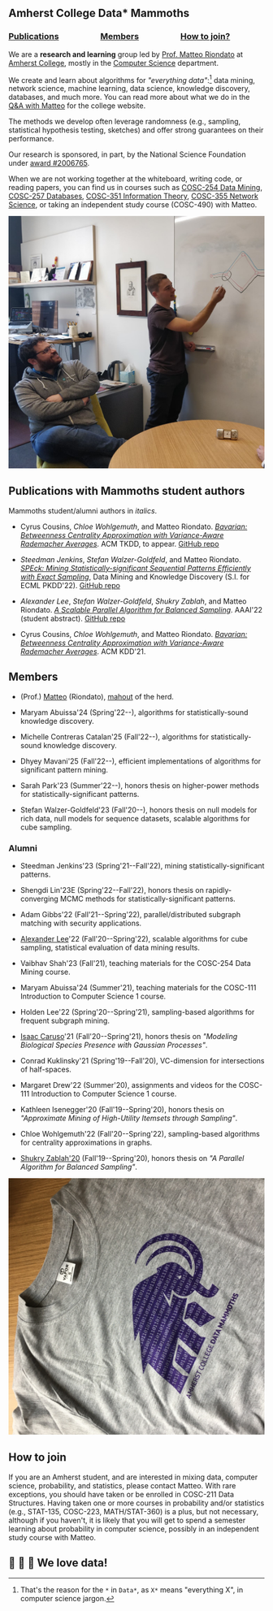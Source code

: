 ## Amherst College Data* Mammoths

### [Publications](#pubs)     [Members](#members)     [How to join?](#join)

We are a **research and learning** group led by [Prof. Matteo
Riondato](http://matteo.rionda.to) at [Amherst College](https://www.amherst.edu),
mostly in the [Computer Science](https://cs.amherst.edu) department.

We create and learn about algorithms for *"everything data"*:[^1] data mining,
network science, machine learning, data science, knowledge discovery, databases,
and much more. You can read more about what we do in the [Q&A with
Matteo](https://www.amherst.edu/news/news_releases/2020/9-2020/computer-science-for-science)
for the college website.

The methods we develop often leverage randomness (e.g., sampling, statistical
hypothesis testing, sketches) and offer strong guarantees on their performance.

Our research is sponsored, in part, by the National Science Foundation under
[award #2006765](https://www.nsf.gov/awardsearch/showAward?AWD_ID=2006765).

When we are not working together at the whiteboard, writing code, or reading
papers, you can find us in courses such as [COSC-254 Data
Mining](https://www.amherst.edu/academiclife/departments/courses/2021S/COSC/COSC-254-2021S),
[COSC-257
Databases](https://www.amherst.edu/academiclife/departments/courses/1920F/COSC/COSC-257-1920F),
[COSC-351 Information Theory](https://www.amherst.edu/academiclife/departments/courses/2223S/COSC/COSC-351-2223S),
[COSC-355 Network
Science](https://www.amherst.edu/academiclife/departments/courses/2223F/COSC/COSC-355-2223F),
or taking an independent study course (COSC-490) with Matteo.

[//]: # "Comment: the footnote below must be all in a single line"

 [^1]: That's the reason for the `*` in `Data*`, as `X*` means "everything X", in computer science jargon.

![Data* Mammoths at work: Matteo and Conrad working on graph algorithms at the whiteboard](img/matteoconrad.png)

## <a id="pubs"></a> Publications with Mammoths student authors
Mammoths student/alumni authors in *italics*.

* Cyrus Cousins, *Chloe Wohlgemuth*, and Matteo Riondato. [*Bavarian: Betweenness
    Centrality Approximation with Variance-Aware Rademacher
    Averages*](https://github.com/acdmammoths/Bavarian-code/raw/main/CousinsEtAl-Bavarian-TKDD2w.pdf).
    ACM TKDD, to appear. [GitHub repo](https://github.com/acdmammoths/Bavarian-code)

* *Steedman Jenkins*, *Stefan Walzer-Goldfeld*, and Matteo Riondato. [*SPEck:
    Mining Statistically-significant Sequential Patterns Efficiently with Exact
    Sampling*](https://github.com/acdmammoths/SPEck-code/raw/main/JenkinsEtAl-SPEck-DMKD22.pdf),
    Data Mining and Knowledge Discovery (S.I. for ECML PKDD'22). [GitHub
    repo](https://github.com/acdmammoths/SPEck-code)

* *Alexander Lee*, *Stefan Walzer-Goldfeld*, *Shukry Zablah*, and Matteo
    Riondato. [*A Scalable Parallel Algorithm for Balanced
    Sampling*](https://github.com/acdmammoths/parallelcubesampling/raw/main/paper/cubesampling.pdf).
    AAAI'22 (student abstract). [GitHub
    repo](https://github.com/acdmammoths/parallelcubesampling)

* Cyrus Cousins, *Chloe Wohlgemuth*, and Matteo Riondato. [*Bavarian: Betweenness
    Centrality Approximation with Variance-Aware Rademacher
    Averages*](/pubs/CousinsEtAl-BavarianBetweennessCentralityApproximationWithVarianceAwareRademacherAverages-KDD21.pdf).
    ACM KDD'21.

## <a id="members"></a> Members

* (Prof.) [Matteo](http://matteo.rionda.to) (Riondato),
    [mahout](https://en.wikipedia.org/wiki/Mahout) of the herd.

[//]: # "Comment: alphabetical by last name"

* Maryam Abuissa'24 (Spring'22--), algorithms for statistically-sound knowledge
    discovery.

* Michelle Contreras Catalan'25 (Fall'22--), algorithms for statistically-sound
    knowledge discovery.

* Dhyey Mavani'25 (Fall'22--), efficient implementations of algorithms for
    significant pattern mining.

* Sarah Park'23 (Summer'22--), honors thesis on higher-power methods for
    statistically-significant patterns.

* Stefan Walzer-Goldfeld'23 (Fall'20--), honors thesis on null models for rich
    data, null models for sequence datasets, scalable algorithms for cube
    sampling.

### Alumni

[//]: # "Comment: Most recent first, then alphabetical by last name"

* Steedman Jenkins'23 (Spring'21--Fall'22), mining statistically-significant
  patterns.

* Shengdi Lin'23E (Spring'22--Fall'22), honors thesis on rapidly-converging MCMC
    methods for statistically-significant patterns.

* Adam Gibbs'22 (Fall'21--Spring'22), parallel/distributed subgraph matching
    with security applications.

* [Alexander Lee](https://www.alexanderwlee.com)'22 (Fall'20--Spring'22),
    scalable algorithms for cube sampling, statistical evaluation of data mining
    results.

* Vaibhav Shah'23 (Fall'21), teaching materials for the COSC-254 Data Mining
    course.

* Maryam Abuissa'24 (Summer'21), teaching materials for the COSC-111
    Introduction to Computer Science 1 course.

* Holden Lee'22 (Spring'20--Spring'21), sampling-based algorithms for frequent
    subgraph mining.

* [Isaac Caruso](https://icaruso21.github.io/)'21 (Fall'20--Spring'21), honors
    thesis on *"Modeling Biological Species Presence with Gaussian Processes"*.

* Conrad Kuklinsky'21 (Spring'19--Fall'20), VC-dimension for intersections of
    half-spaces.

* Margaret Drew'22 (Summer'20), assignments and videos for the COSC-111
    Introduction to Computer Science 1 course.

* Kathleen Isenegger'20 (Fall'19--Spring'20), honors thesis on *"Approximate
    Mining of High-Utility Itemsets through Sampling"*.

* Chloe Wohlgemuth'22 (Fall'20--Spring'22), sampling-based algorithms for
    centrality approximations in graphs.

* [Shukry Zablah'20](https://www.shukryzablah.com) (Fall'19--Spring'20), honors
    thesis on *"A Parallel Algorithm for Balanced Sampling"*.

![The Data* Mammoths T-Shirt](img/datamammothstshirt.png)

## <a id="join"></a> How to join

If you are an Amherst student, and are interested in mixing data, computer
science, probability, and statistics, please contact Matteo. With rare
exceptions, you should have taken or be enrolled in COSC-211 Data Structures.
Having taken one or more courses in probability and/or statistics (e.g.,
STAT-135, COSC-223, MATH/STAT-360) is a plus, but not necessary, although if you
haven't, it is likely that you will get to spend a semester learning about
probability in computer science, possibly in an independent study course with
Matteo.

## 🐘 💜 💾  We love data!

[//]: # "Comment: :elephant: :purple_heart: :floppy_disk:"
